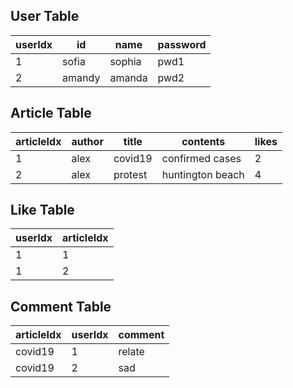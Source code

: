 ## User Table
| userIdx | id | name | password | 
| ---- | ------ | ---- | ---- |
| 1 | sofia | sophia | pwd1 | 
| 2 | amandy | amanda | pwd2 | 

## Article Table

| articleIdx | author | title | contents | likes |
| ---- | ---- | ---- | ---- |---- |
| 1 | alex | covid19 | confirmed cases | 2 | 
| 2 | alex | protest | huntington beach | 4 | 

## Like Table

| userIdx | articleIdx |
| ---- | ---- |
| 1 | 1 |
| 1 | 2 |

## Comment Table

| articleIdx | userIdx | comment |
| ---- | ---- | ---- |
| covid19 | 1 | relate 
| covid19 | 2 | sad 
